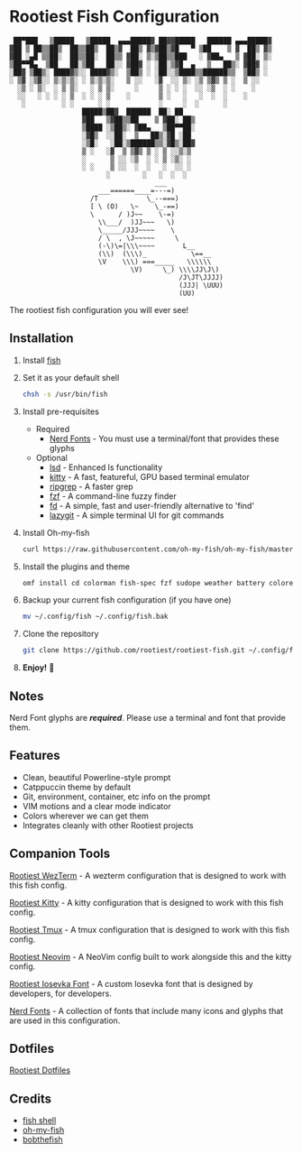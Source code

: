 # Rootiest Fish Configuration

```none
 ██▀███   ▒█████   ▒█████  ▄▄▄█████▓ ██▓▓█████   ██████ ▄▄▄█████▓
▓██ ▒ ██▒▒██▒  ██▒▒██▒  ██▒▓  ██▒ ▓▒▓██▒▓█   ▀ ▒██    ▒ ▓  ██▒ ▓▒
▓██ ░▄█ ▒▒██░  ██▒▒██░  ██▒▒ ▓██░ ▒░▒██▒▒███   ░ ▓██▄   ▒ ▓██░ ▒░
▒██▀▀█▄  ▒██   ██░▒██   ██░░ ▓██▓ ░ ░██░▒▓█  ▄   ▒   ██▒░ ▓██▓ ░
░██▓ ▒██▒░ ████▓▒░░ ████▓▒░  ▒██▒ ░ ░██░░▒████▒▒██████▒▒  ▒██▒ ░
░ ▒▓ ░▒▓░░ ▒░▒░▒░ ░ ▒░▒░▒░   ▒ ░░   ░▓  ░░ ▒░ ░▒ ▒▓▒ ▒ ░  ▒ ░░
  ░▒ ░ ▒░  ░ ▒ ▒░   ░ ▒ ▒░     ░     ▒ ░ ░ ░  ░░ ░▒  ░ ░    ░
  ░░   ░ ░ ░ ░ ▒  ░ ░ ░ ▒    ░       ▒ ░   ░   ░  ░  ░    ░
   ░         ░ ░      ░ ░            ░     ░  ░      ░
                  █████▒██▓  ██████  ██░ ██
                  ▓██   ▒▓██▒▒██    ▒ ▓██░ ██▒
                  ▒████ ░▒██▒░ ▓██▄   ▒██▀▀██░
                  ░▓█▒  ░░██░  ▒   ██▒░▓█ ░██
                  ░▒█░   ░██░▒██████▒▒░▓█▒░██▓
                  ▒ ░   ░▓  ▒ ▒▓▒ ▒ ░ ▒ ░░▒░▒
                  ░      ▒ ░░ ░▒  ░ ░ ▒ ░▒░ ░
                  ░ ░    ▒ ░░  ░  ░   ░  ░░ ░
                        ░        ░   ░  ░  ░
                                    ___
                      ___======____=---=)
                    /T            \_--===)
                    [ \ (O)   \~    \_-==)
                    \      / )J~~    \-=)
                      \\___/  )JJ~~~   \)
                      \_____/JJJ~~~~    \
                      / \  , \J~~~~~     \
                      (-\)\=|\\\~~~~       L__
                      (\\)  (\\\)_           \==__
                      \V    \\\) ===_____   \\\\\\
                              \V)     \_) \\\\JJ\J\)
                                          /J\JT\JJJJ)
                                          (JJJ| \UUU)
                                          (UU)
```

The rootiest fish configuration you will ever see!

## Installation

1. Install [fish](https://fishshell.com/)
2. Set it as your default shell

   ```bash
   chsh -s /usr/bin/fish
   ```

3. Install pre-requisites

   - Required
     - [Nerd Fonts](https://github.com/ryanoasis/nerd-fonts/) -
       You must use a terminal/font that provides these glyphs
   - Optional
     - [lsd](https://github.com/lsd-rs/lsd) -
       Enhanced ls functionality
     - [kitty](https://sw.kovidgoyal.net/kitty/) -
       A fast, featureful, GPU based terminal emulator
     - [ripgrep](https://github.com/BurntSushi/ripgrep) -
       A faster grep
     - [fzf](https://github.com/junegunn/fzf) -
       A command-line fuzzy finder
     - [fd](https://github.com/sharkdp/fd) -
       A simple, fast and user-friendly alternative to 'find'
     - [lazygit](https://github.com/jesseduffield/lazygit) -
       A simple terminal UI for git commands

4. Install Oh-my-fish

   ```bash
   curl https://raw.githubusercontent.com/oh-my-fish/oh-my-fish/master/bin/install | fish
   ```

5. Install the plugins and theme

   ```bash
   omf install cd colorman fish-spec fzf sudope weather battery colored-man-pages fuck grc spark tab zsh-aliases-lsd bobthefish
   ```

6. Backup your current fish configuration (if you have one)

   ```bash
   mv ~/.config/fish ~/.config/fish.bak
   ```

7. Clone the repository

   ```bash
   git clone https://github.com/rootiest/rootiest-fish.git ~/.config/fish
   ```

8. **Enjoy!** 🎉

## Notes

Nerd Font glyphs are **_required_**.
Please use a terminal and font that provide them.

## Features

- Clean, beautiful Powerline-style prompt
- Catppuccin theme by default
- Git, environment, container, etc info on the prompt
- VIM motions and a clear mode indicator
- Colors wherever we can get them
- Integrates cleanly with other Rootiest projects

## Companion Tools

[Rootiest WezTerm](https://github.com/rootiest/rootiest-wezterm) -
A wezterm configuration that is designed to work with this fish config.

[Rootiest Kitty](https://github.com/rootiest/rootiest-kitty) -
A kitty configuration that is designed to work with this fish config.

[Rootiest Tmux](https://github.com/rootiest/rootiest-tmux) -
A tmux configuration that is designed to work with this fish config.

[Rootiest Neovim](https://github.com/rootiest/rootiest-nvim) -
A NeoVim config built to work alongside this and the kitty config.

[Rootiest Iosevka Font](https://github.com/rootiest/rootiest-iosevka) -
A custom Iosevka font that is designed by developers, for developers.

[Nerd Fonts](https://github.com/ryanoasis/nerd-fonts/) -
A collection of fonts that include many icons and glyphs that are used in this configuration.

## Dotfiles

[Rootiest Dotfiles](https://github.com/rootiest/dotfiles)

## Credits

- [fish shell](https://fishshell.com/)
- [oh-my-fish](https://github.com/oh-my-fish/oh-my-fish)
- [bobthefish](https://github.com/oh-my-fish/theme-bobthefish)

